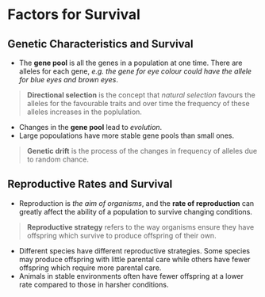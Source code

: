 # Factors for Survival
## Genetic Characteristics and Survival
- The **gene pool** is all the genes in a population at one time. There are alleles for each gene, *e.g. the gene for eye colour could have the allele for blue eyes and brown eyes*.

> **Directional selection** is the concept that *natural selection* favours the alleles for the favourable traits and over time the frequency of these alleles increases in the poplulation. 

- Changes in the **gene pool** lead to *evolution*. 
- Large popoulations have more stable gene pools than small ones.

> **Genetic drift** is the process of the changes in frequency of alleles due to random chance.

## Reproductive Rates and Survival
- Reproduction is *the aim of organisms*, and the **rate of reproduction** can greatly affect the ability of a population to survive changing conditions.

> **Reproductive strategy** refers to the way organisms ensure they have offspring which survive to produce offspring of their own.

-  Different species have different reproductive strategies. Some species may produce offspring with little parental care while others have fewer offspring which require more parental care.
-  Animals in stable environments often have fewer offspring at a lower rate compared to those in harsher conditions.